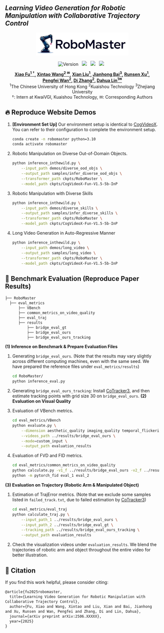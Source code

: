 ## ___***Learning Video Generation for Robotic Manipulation with Collaborative Trajectory Control***___
<div align="center">
<img src='img/logo.png' style="height:75px"></img>

![Version](https://img.shields.io/badge/version-1.0.0-blue) &nbsp;
 <a href='http://fuxiao0719.github.io/projects/robomaster'><img src='https://img.shields.io/badge/Project-Page-Green'></a> &nbsp;
 <a href='https://drive.google.com/file/d/1GSfB3UbrUtJvgHkNrzm4TwLjqdR6H0-n/view'><img src='https://img.shields.io/badge/arXiv-2506.XXXX-b31b1b.svg'></a> &nbsp;
 <a href='https://huggingface.co/KwaiVGI'><img src='https://img.shields.io/badge/%F0%9F%A4%97%20Hugging%20Face-Model-blue'></a> &nbsp;

**[Xiao Fu<sup>1 &dagger;</sup>](https://fuxiao0719.github.io/), 
[Xintao Wang<sup>2 &#9993;</sup>](https://xinntao.github.io/), 
[Xian Liu<sup>1</sup>](https://alvinliu0.github.io/), 
[Jianhong Bai<sup>3</sup>](https://jianhongbai.github.io/), 
[Runsen Xu<sup>1</sup>](https://runsenxu.com/), <br>
[Pengfei Wan<sup>2</sup>](https://scholar.google.com/citations?user=P6MraaYAAAAJ&hl=en),
[Di Zhang<sup>2</sup>](https://openreview.net/profile?id=~Di_ZHANG3),
[Dahua Lin<sup>1&#9993;</sup>](http://dahua.site/)** 
<br>
<sup>1</sup>The Chinese University of Hong Kong
<sup>2</sup>Kuaishou Technology
<sup>3</sup>Zhejiang University
<br>
&dagger;: Intern at KwaiVGI, Kuaishou Technology, &#9993;: Corresponding Authors

</div>

## 🔥 Reproduce Website Demos

1. **[Environment Set Up]** Our environment setup is identical to [CogVideoX](https://github.com/THUDM/CogVideo). You can refer to their configuration to complete the environment setup.
    ```bash
    conda create -n robomaster python=3.10
    conda activate robomaster
    ```
2. Robotic Manipulation on Diverse Out-of-Domain Objects.
    ```bash
    python inference_inthewild.py \
        --input_path demos/diverse_ood_objs \
        --output_path samples/infer_diverse_ood_objs \
        --transformer_path ckpts/RoboMaster \
        --model_path ckpts/CogVideoX-Fun-V1.5-5b-InP
    ```
3. Robotic Manipulation with Diverse Skills
    ```bash
    python inference_inthewild.py \
        --input_path demos/diverse_skills \
        --output_path samples/infer_diverse_skills \
        --transformer_path ckpts/RoboMaster \
        --model_path ckpts/CogVideoX-Fun-V1.5-5b-InP
    ```
4. Long Video Generation in Auto-Regressive Manner
    ```bash
    python inference_inthewild.py \
        --input_path demos/long_video \
        --output_path samples/long_video \
        --transformer_path ckpts/RoboMaster \
        --model_path ckpts/CogVideoX-Fun-V1.5-5b-InP
    ```
    
## 🚀 Benchmark Evaluation (Reproduce Paper Results)
  ```
├── RoboMaster
    ├── eval_metrics
        ├── VBench
        ├── common_metrics_on_video_quality
        ├── eval_traj
        ├── results
            ├── bridge_eval_gt
            ├── bridge_eval_ours
            ├── bridge_eval_ours_tracking
  ```
**(1) Inference on Benchmark & Prepare Evaluation Files**
1. Generating `bridge_eval_ours`. (Note that the results may vary slightly across different computing machines, even with the same seed. We have prepared the reference files under `eval_metrics/results`)
    ```bash
    cd RoboMaster/
    python inference_eval.py
    ```
1. Generating `bridge_eval_ours_tracking`: Install [CoTracker3](https://github.com/facebookresearch/co-tracker), and then estimate tracking points with grid size 30 on `bridge_eval_ours`. 
**(2) Evaluation on Visual Quality**

1. Evaluation of VBench metrics.
    ```bash
    cd eval_metrics/VBench
    python evaluate.py \
        --dimension aesthetic_quality imaging_quality temporal_flickering motion_smoothness subject_consistency background_consistency \
        --videos_path ../results/bridge_eval_ours \
        --mode=custom_input \
        --output_path evaluation_results
    ```
2. Evaluation of FVD and FID metrics.
    ```bash
    cd eval_metrics/common_metrics_on_video_quality
    python calculate.py -v1_f ../results/bridge_eval_ours -v2_f ../results/bridge_eval_gt
    python -m pytorch_fid eval_1 eval_2
    ```

**(3) Evaluation on Trajectory (Robotic Arm & Manipulated Object)**

1. Estimation of TrajError metrics. (Note that we exclude some samples listed in `failed_track.txt`, due to failed estimation by [CoTracker3](https://github.com/facebookresearch/co-tracker))
    ```bash
    cd eval_metrics/eval_traj
    python calculate_traj.py \
        --input_path_1 ../results/bridge_eval_ours \
        --input_path_2 ../results/bridge_eval_gt \
        --tracking_path ../results/bridge_eval_ours_tracking \
        --output_path evaluation_results
    ```
2. Check the visualization videos under `evaluation_results`. We blend the trajectories of robotic arm and object throughout the entire video for better illustration.

####

## 🔗 Citation
If you find this work helpful, please consider citing:
```BibTeXw
@article{fu2025robomaster,
  title={Learning Video Generation for Robotic Manipulation with Collaborative Trajectory Control},
  author={Fu, Xiao and Wang, Xintao and Liu, Xian and Bai, Jianhong and Xu, Runsen and Wan, Pengfei and Zhang, Di and Lin, Dahua},
  journal={arXiv preprint arXiv:2506.XXXXX},
  year={2025}
}
```
